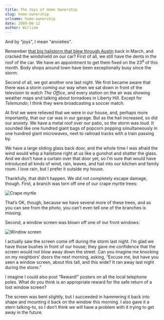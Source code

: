 ```yaml
---
title: The Joys of Home Ownership
slug: home-ownership
urlname: home-ownership
date: 2009-06-12
author: William
---
```

And by &ldquo;joys&rdquo;, I mean &ldquo;anxieties&rdquo;.

Remember [that big hailstorm that blew through Austin][a] back in March, and
cracked the windshield on our car? First of all, we still have the dents in the
roof of the car. We have an appointment to get them fixed on the
23<sup>*d*</sup> of this month. Body shops around town have been exceptionally
busy since the storm.

[a]: {filename}/2009/04/2009-04-18-all-hail-breaks-loose.md

Second of all, we got another one last night. We first became aware that there
was a storm coming our way when we sat down in front of the television to watch
*The Office*, and every station on the air was showing weather maps and talking
about tornadoes in Liberty Hill. Except for *Telemundo*; I think they were
broadcasting a soccer match.

At first we were relieved that we were in our house, and, perhaps more
importantly, that our car was in our garage. But as the hail increased, so did
our anxiety. We have a metal roof over our patio, so the storm was *loud*. It
sounded like one hundred giant bags of popcorn popping simultaneously in one
hundred giant microwaves, next to railroad tracks with a train passing by.

We have a large sliding glass back door, and the whole time I was afraid the
wind would whip a hailstone right at us like a gunshot and shatter the glass.
And we don&#x02bc;t have a curtain over that door yet, so I&#x02bc;m sure that
would have introduced all kinds of wind, rain, leaves, and hail into our kitchen
and family room. I love rain, but I prefer it outside my house.

Thankfully, that didn&#x02bc;t happen. We did not completely escape damage,
though. First, a branch was torn off one of our crape myrtle trees:

![Crape myrtle][b]

[b]: {static}/images/2009-06-12-crape-myrtle.jpg

That&#x02bc;s OK, though, because we have several more of these trees, and as
you can see from the photo, you can&#x02bc;t even tell one of the branches is
missing.

Second, a window screen was blown off one of our front windows:

![Window screen][c]

[c]: {static}/images/2009-06-12-window-screen.jpg

I actually saw the screen come off during the storm last night. I&#x02bc;m glad
we have those bushes in front of our house; they gave me confidence that the
screen would not blow away down the street. Can you imagine me knocking on my
neighbors&#x02bc; doors the next morning, asking, &ldquo;Excuse me, but have you
seen a window screen, about this tall, and this wide? It ran away last night
during the storm.&rdquo;

I imagine I could also post &ldquo;Reward!&rdquo; posters on all the local
telephone poles. What do you think is an appropriate reward for the safe return
of a lost window screen?

The screen was bent slightly, but I succeeded in hammering it back into shape
and mounting it back on the window this morning. I also gave it a stern
talking-to, so I don&#x02bc;t think we will have a problem with it trying to get
away in the future.
